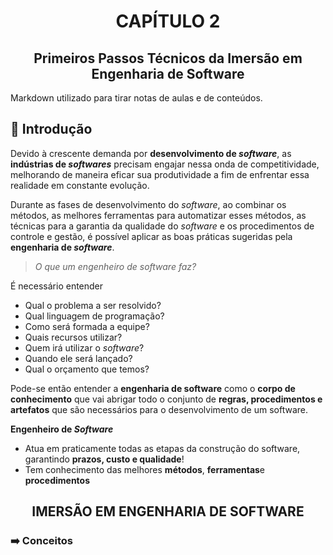 <h1 align=center>CAPÍTULO 2</h1>
<h2 align=center>Primeiros Passos Técnicos da Imersão em Engenharia de Software</h2>

Markdown utilizado para tirar notas de aulas e de conteúdos.

## 📌 Introdução

Devido à crescente demanda por **desenvolvimento de *software***, as **indústrias de *softwares*** precisam engajar nessa onda de competitividade, melhorando de maneira eficar sua produtividade a fim de enfrentar essa realidade em constante evolução.

Durante as fases de desenvolvimento do *software*, ao combinar os métodos, as melhores ferramentas para automatizar esses métodos, as técnicas para a garantia da qualidade do *software* e os procedimentos de controle e gestão, é possível aplicar as boas práticas sugeridas pela **engenharia de *software***.

>*O que um engenheiro de software faz?*

É necessário entender

- Qual o problema a ser resolvido?
- Qual linguagem de programação?
- Como será formada a equipe?
- Quais recursos utilizar?
- Quem irá utilizar o *software*?
- Quando ele será lançado?
- Qual o orçamento que temos?

Pode-se então entender a **engenharia de software** como o **corpo de conhecimento** que vai abrigar todo o conjunto de **regras, procedimentos e artefatos** que são necessários para o desenvolvimento de um software.

**Engenheiro de *Software*** 

- Atua em praticamente todas as etapas da construção do software, garantindo **prazos, custo e qualidade**!
- Tem conhecimento das melhores **métodos**, **ferramentas**e **procedimentos**

<h2 align=center>IMERSÃO EM ENGENHARIA DE SOFTWARE</h2>

### ➡️ Conceitos